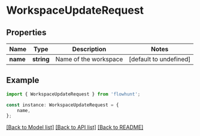 # WorkspaceUpdateRequest


## Properties

Name | Type | Description | Notes
------------ | ------------- | ------------- | -------------
**name** | **string** | Name of the workspace | [default to undefined]

## Example

```typescript
import { WorkspaceUpdateRequest } from 'flowhunt';

const instance: WorkspaceUpdateRequest = {
    name,
};
```

[[Back to Model list]](../README.md#documentation-for-models) [[Back to API list]](../README.md#documentation-for-api-endpoints) [[Back to README]](../README.md)

